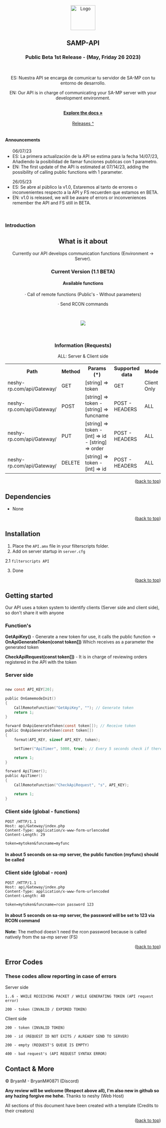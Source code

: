 <a name="readme-top"></a>

<br />

<div align="center">
  <a href="https://github.com/BN-M/Discord-SAMP-API">
    <img src="https://icon-library.com/images/pawn-icon/pawn-icon-12.jpg" alt="Logo" width="80" height="80"></img>
  </a>

  <h2>SAMP-API</h2>

  <h3>Public Beta 1st Release - (May, Friday 26 2023)</h3>
  
  <br />
  
  <p>ES: Nuestra API se encarga de comunicar tu servidor de SA-MP con tu entorno de desarrollo.</p>
  <p>EN: Our API is in charge of communicating your SA-MP server with your development environment.</p>
	
  <br />
  <a href="https://github.com/BN-M/Discord-SAMP-API"><strong>Explore the docs »</strong></a>
  <br />
  <br />
  <a href="https://github.com/BN-M/Discord-SAMP-API/releases">Releases ^</a>
</div>

<br />

  <h4>Announcements</h4>

<ul>06/07/23
  <li>ES: La primera actualización de la API se estima para la fecha 14/07/23, Añadiendo la posibilidad de llamar funciones publicas con 1 parametro.</li>
  <li>EN: The first update of the API is estimated at 07/14/23, adding the possibility of calling public functions with 1 parameter.</li>
</ul>
  
<ul>26/05/23
  <li>ES: Se abre al público la v1.0, Estaremos al tanto de errores o inconvenientes respecto a la API y FS recuerden que estamos en BETA.</li>
  <li>EN: v1.0 is released, we will be aware of errors or inconveniences remember the API and FS still in BETA.</li>
</ul>

<br />

### Introduction
<div align="center">
  <h2>What is it about</h2>
   
  <p>Currently our API develops communication functions (Environment -> Server).</p>
	
  <h3>Current Version (1.1 BETA)</h3>
  
  <h4>Available functions</h4>
  
  <p>· Call of remote functions (Public's - Without parameters)</p>

  <p>· Send RCON commands</p>
	
<br />
	
  <img src="https://cdn.discordapp.com/attachments/754887805200760882/1105703663743279164/image.png"></img>

<br />
	
  <h3>Information  (Requests)</h3>
  
  <p>ALL: Server & Client side</p>
  
  <table>
  <tr>
    <th>Path</th>
    <th>Method</th>
    <th>Params (*)</th>
    <th>Supported data</th>
    <th>Mode</th>
  </tr>
	
  <tr>
    <td>neshy-rp.com/api/Gateway/</td>
    <td>GET</td>
    <td>[string] => token</td>
    <td>GET</td>
    <td>Client Only</td>
  </tr>
	
  <tr>
    <td>neshy-rp.com/api/Gateway/</td>
    <td>POST</td>
    <td>[string] => token - [string] => funcname</td>
    <td>POST - HEADERS</td>
    <td>ALL</td>
  </tr>
	
  <tr>
    <td>neshy-rp.com/api/Gateway/</td>
    <td>PUT</td>
    <td>[string] => token - [int] => id - [string] => order</td>
    <td>POST - HEADERS</td>
    <td>ALL</td>
  </tr>

  <tr>
    <td>neshy-rp.com/api/Gateway/</td>
    <td>DELETE</td>
    <td>[string] => token - [int] => id</td>
    <td>POST - HEADERS</td>
    <td>ALL</td>
  </tr>
	
</table>

</div>


<p align="right">(<a href="#readme-top">back to top</a>)</p>


## Dependencies

* None

<p align="right">(<a href="#readme-top">back to top</a>)</p>


## Installation

1. Place the `API.amx` file in your filterscripts folder.
2. Add on server startup in `server.cfg`

2.1 ```filterscripts API```

3. Done

<p align="right">(<a href="#readme-top">back to top</a>)</p>


<!-- USAGE EXAMPLES -->
## Getting started

<p>Our API uses a token system to identify clients (Server side and client side), so don't share it with anyone</p>

<h3>Function's</h3>

<p><strong>GetApiKey()</strong> - Generate a new token for use, it calls the public function -> <strong>OnApiGenerateToken(const token[])</strong> Which receives as a parameter the generated token</p>

<p><strong>CheckApiRequest(const token[])</strong> - It is in charge of reviewing orders registered in the API with the token</p>


<h3>Server side</h3>

```c

new const API_KEY[20];

public OnGamemodeInit()
{
    CallRemoteFunction("GetApiKey", ""); // Generate token
    return 1;
}

forward OnApiGenerateToken(const token[]); // Receive token
public OnApiGenerateToken(const token[])
{
	format(API_KEY, sizeof API_KEY, token);

	SetTimer("ApiTimer", 5000, true); // Every 5 seconds check if there are pending orders

	return 1;
}

forward ApiTimer();
public ApiTimer()
{
	CallRemoteFunction("CheckApiRequest", "s", API_KEY);

	return 1;
}

```

<h3>Client side (global - functions)</h3>

```
POST /HTTP/1.1
Host: api/Gateway/index.php
Content-Type: application/x-www-form-urlencoded
Content-Length: 29

token=mytoken&funcname=myfunc
```

<h4>In about 5 seconds on sa-mp server, the public function (myfunc) should be called</h4>

<h3>Client side (global - rcon)</h3>

```
POST /HTTP/1.1
Host: api/Gateway/index.php
Content-Type: application/x-www-form-urlencoded
Content-Length: 40

token=mytoken&funcname=rcon password 123
```

<h4>In about 5 seconds on sa-mp server, the password will be set to 123 via RCON command</h4>

<p><strong>Note:</strong> The method doesn`t need the rcon password because is called natively from the sa-mp server (FS)</p>

<p align="right">(<a href="#readme-top">back to top</a>)</p>


## Error Codes

<h3>These codes allow reporting in case of errors</h3>

<p>Server side</p>

```
1..6 - WHILE RECEIVING PACKET / WHILE GENERATING TOKEN (API request error)

200 - token (INVALID / EXPIRED TOKEN)
```

<p>Client side</p>

```
200 - token (INVALID TOKEN)

200 - id (REQUEST ID NOT EXITS / ALREADY SEND TO SERVER)

200 - empty (REQUEST'S QUEUE IS EMPTY)

400 - bad request's (API REQUEST SYNTAX ERROR)
```

## Contact & More

<p>© BryanM - BryanM#0871 (Discord)</p>

<p><strong>Any review will be welcome (Respect above all), I'm also new in github so any hazing forgive me hehe.</strong> Thanks to neshy (Web Host)</p>

<p>All sections of this document have been created with a template (Credits to their creators)</p>

<p align="right">(<a href="#readme-top">back to top</a>)</p>
